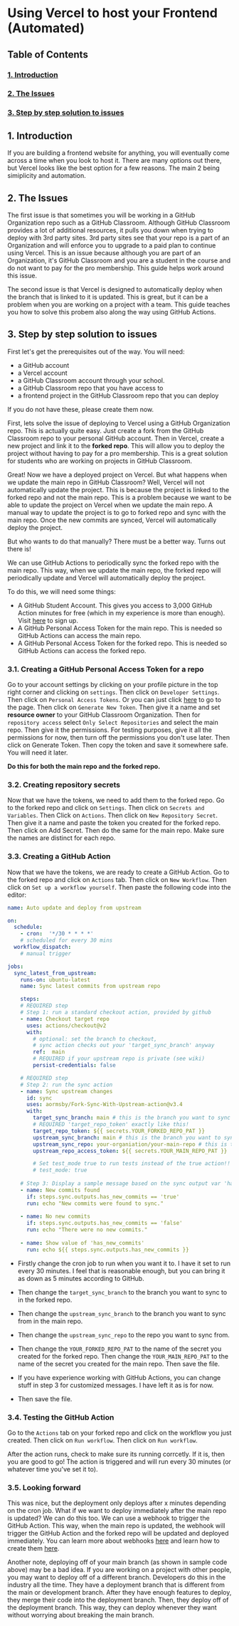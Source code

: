 # Using Vercel to host your Frontend (Automated)

## Table of Contents
### [1. Introduction](#1-introduction)
### [2. The Issues](#2-the-issues)
### [3. Step by step solution to issues](#3-step-by-step-solution-to-issues)

## 1. Introduction

If you are building a frontend website for anything, you will eventually come across a time when you look to host it. There are many options out there, but Vercel looks like the best option for a few reasons. The main 2 being simiplicity and automation.

## 2. The Issues
The first issue is that sometimes you will be working in a GitHub Organization repo such as a GitHub Classroom. Although GitHub Classroom provides a lot of additional resources, it pulls you down when trying to deploy with 3rd party sites. 3rd party sites see that your repo is a part of an Organization and will enforce you to upgrade to a paid plan to continue using Vercel. This is an issue because although you are part of an Organization, it's GitHub Classroom and you are a student in the course and do not want to pay for the pro membership. This guide helps work around this issue.

The second issue is that Vercel is designed to automatically deploy when the branch that is linked to it is updated. This is great, but it can be a problem when you are working on a project with a team. This guide teaches you how to solve this probem also along the way using GitHub Actions.

## 3. Step by step solution to issues
First let's get the prerequisites out of the way. You will need:

- a GitHub account
- a Vercel account
- a GitHub Classroom account through your school. 
- a GitHub Classroom repo that you have access to
- a frontend project in the GitHub Classroom repo that you can deploy

If you do not have these, please create them now. 

First, lets solve the issue of deploying to Vercel using a GitHub Organization repo. This is actually quite easy. Just create a fork from the GitHub Classroom repo to your personal GitHub account. Then in Vercel, create a new project and link it to the **forked repo**. This will allow you to deploy the project without having to pay for a pro membership. This is a great solution for students who are working on projects in GitHub Classroom.

Great! Now we have a deployed project on Vercel. But what happens when we update the main repo in GitHub Classroom? Well, Vercel will not automatically update the project. This is because the project is linked to the forked repo and not the main repo. This is a problem because we want to be able to update the project on Vercel when we update the main repo. A manual way to update the project is to go to forked repo and sync with the main repo. Once the new commits are synced, Vercel will automatically deploy the project.

But who wants to do that manually? There must be a better way. Turns out there is!

We can use GitHub Actions to periodically sync the forked repo with the main repo. This way, when we update the main repo, the forked repo will periodically update and Vercel will automatically deploy the project.

To do this, we will need some things:
- A GitHub Student Account. This gives you access to 3,000 GitHub Action minutes for free (which in my experience is more than enough). Visit [here](https://education.github.com/pack) to sign up.
- A GitHub Personal Access Token for the main repo. This is needed so GitHub Actions can access the main repo.
- A GitHub Personal Access Token for the forked repo. This is needed so GitHub Actions can access the forked repo.

### 3.1. Creating a GitHub Personal Access Token for a repo
Go to your account settings by clicking on your profile picture in the top right corner and clicking on `settings`. Then click on `Developer Settings`. Then click on `Personal Access Tokens`. Or you can just click [here](https://github.com/settings/tokens?type=beta) to go to the page. Then click on `Generate New Token`. Then give it a name and set **resource owner** to your GitHub Classroom Organization. Then for `repository access` select `Only Select Repositories` and select the main repo. Then give it the permissions. For testing purposes, give it all the permissions for now, then turn off the permissions you don't use later. Then click on Generate Token. Then copy the token and save it somewhere safe. You will need it later.

**Do this for both the main repo and the forked repo.**

### 3.2. Creating repository secrets
Now that we have the tokens, we need to add them to the forked repo. Go to the forked repo and click on `Settings`. Then click on `Secrets and Variables`. Then Click on `Actions`. Then click on `New Repository Secret`. Then give it a name and paste the token you created for the forked repo. Then click on Add Secret. Then do the same for the main repo. Make sure the names are distinct for each repo.

### 3.3. Creating a GitHub Action
Now that we have the tokens, we are ready to create a GitHub Action. Go to the forked repo and click on `Actions` tab. Then click on `New Workflow`. Then click on `Set up a workflow yourself`. Then paste the following code into the editor:

```yaml
name: Auto update and deploy from upstream

on:
  schedule:
    - cron:  '*/30 * * * *'
    # scheduled for every 30 mins
  workflow_dispatch:
    # manual trigger

jobs:
  sync_latest_from_upstream:
    runs-on: ubuntu-latest
    name: Sync latest commits from upstream repo

    steps:
    # REQUIRED step
    # Step 1: run a standard checkout action, provided by github
    - name: Checkout target repo
      uses: actions/checkout@v2
      with:
        # optional: set the branch to checkout,
        # sync action checks out your 'target_sync_branch' anyway
        ref:  main
        # REQUIRED if your upstream repo is private (see wiki)
        persist-credentials: false

    # REQUIRED step
    # Step 2: run the sync action
    - name: Sync upstream changes
      id: sync
      uses: aormsby/Fork-Sync-With-Upstream-action@v3.4
      with:
        target_sync_branch: main # this is the branch you want to sync to in forked repo
        # REQUIRED 'target_repo_token' exactly like this!
        target_repo_token: ${{ secrets.YOUR_FORKED_REPO_PAT }}
        upstream_sync_branch: main # this is the branch you want to sync FROM in upstream repo
        upstream_sync_repo: your-organiation/your-main-repo # this is the repo you want to sync FROM
        upstream_repo_access_token: ${{ secrets.YOUR_MAIN_REPO_PAT }}

        # Set test_mode true to run tests instead of the true action!!
        # test_mode: true
      
    # Step 3: Display a sample message based on the sync output var 'has_new_commits'
    - name: New commits found
      if: steps.sync.outputs.has_new_commits == 'true'
      run: echo "New commits were found to sync."
    
    - name: No new commits
      if: steps.sync.outputs.has_new_commits == 'false'
      run: echo "There were no new commits."
      
    - name: Show value of 'has_new_commits'
      run: echo ${{ steps.sync.outputs.has_new_commits }}
```

- Firstly change the cron job to run when you want it to. I have it set to run every 30 minutes. I feel that is reasonable enough, but you can bring it as down as 5 minutes according to GitHub. 

- Then change the `target_sync_branch` to the branch you want to sync to in the forked repo. 

- Then change the `upstream_sync_branch` to the branch you want to sync from in the main repo.

- Then change the `upstream_sync_repo` to the repo you want to sync from.

- Then change the `YOUR_FORKED_REPO_PAT` to the name of the secret you created for the forked repo. Then change the `YOUR_MAIN_REPO_PAT` to the name of the secret you created for the main repo. Then save the file.

- If you have experience working with GitHub Actions, you can change stuff in step 3 for customized messages. I have left it as is for now.

- Then save the file.

### 3.4. Testing the GitHub Action
Go to the `Actions` tab on your forked repo and click on the workflow you just created. Then click on `Run workflow`. Then click on `Run workflow`.

After the action runs, check to make sure its running corrcetly. If it is, then you are good to go! The action is triggered and will run every 30 minutes (or whatever time you've set it to).

### 3.5. Looking forward
This was nice, but the deployment only deploys after x minutes depending on the cron job. What if we want to deploy immediately after the main repo is updated? We can do this too. We can use a webhook to trigger the GitHub Action. This way, when the main repo is updated, the webhook will trigger the GitHub Action and the forked repo will be updated and deployed immediately. You can learn more about webhooks [here](https://docs.github.com/en/get-started/exploring-integrations/about-webhooks) and learn how to create them [here](https://docs.github.com/en/webhooks-and-events/webhooks/webhook-events-and-payloads).

Another note, deploying off of your main branch (as shown in sample code above) may be a bad idea. If you are working on a project with other people, you may want to deploy off of a different branch. Developers do this in the industry all the time. They have a deployment branch that is different from the main or development branch. After they have enough features to deploy, they merge their code into the deployment branch. Then, they deploy off of the deployment branch. This way, they can deploy whenever they want without worrying about breaking the main branch.
